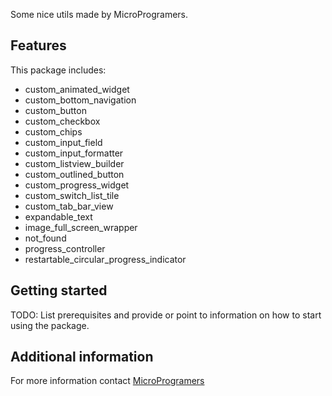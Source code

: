 <!-- 
This README describes the package. If you publish this package to pub.dev,
this README's contents appear on the landing page for your package.

For information about how to write a good package README, see the guide for
[writing package pages](https://dart.dev/guides/libraries/writing-package-pages). 

For general information about developing packages, see the Dart guide for
[creating packages](https://dart.dev/guides/libraries/create-library-packages)
and the Flutter guide for
[developing packages and plugins](https://flutter.dev/developing-packages). 
-->

Some nice utils made by MicroProgramers.

## Features

This package includes:

- custom_animated_widget
- custom_bottom_navigation
- custom_button
- custom_checkbox
- custom_chips
- custom_input_field
- custom_input_formatter
- custom_listview_builder
- custom_outlined_button
- custom_progress_widget
- custom_switch_list_tile
- custom_tab_bar_view
- expandable_text
- image_full_screen_wrapper
- not_found
- progress_controller
- restartable_circular_progress_indicator

## Getting started

TODO: List prerequisites and provide or point to information on how to
start using the package.


## Additional information

For more information contact [MicroProgramers](https://microprogramers.com)
